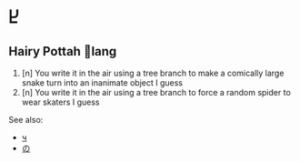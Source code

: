 # Ⴞ
## Hairy Pottah 🐙lang

1. [n] You write it in the air using a tree branch to make a comically large snake turn into an inanimate object I guess
2. [n] You write it in the air using a tree branch to force a random spider to wear skaters I guess

See also:
* [ч](ч.md)
* [の](の.md)